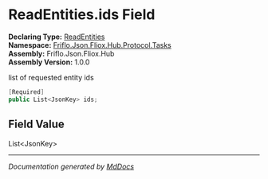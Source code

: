 ﻿<!--  
  <auto-generated>   
    The contents of this file were generated by a tool.  
    Changes to this file may be list if the file is regenerated  
  </auto-generated>   
-->

# ReadEntities.ids Field

**Declaring Type:** [ReadEntities](../index.md)  
**Namespace:** [Friflo.Json.Fliox.Hub.Protocol.Tasks](../../index.md)  
**Assembly:** Friflo.Json.Fliox.Hub  
**Assembly Version:** 1.0.0

 list of requested entity ids

```csharp
[Required]
public List<JsonKey> ids;
```

## Field Value

List\<JsonKey\>

___

*Documentation generated by [MdDocs](https://github.com/ap0llo/mddocs)*
